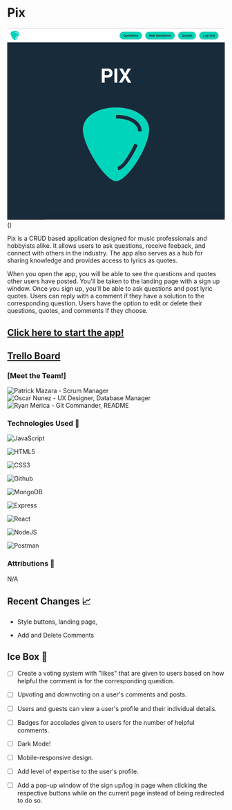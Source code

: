 # Pix

![A mental health app for musicians by Tritonic](public/PIX_3.png)()

Pix is a CRUD based application designed for music professionals and hobbyists alike.  It allows users to ask questions, receive feeback, and connect with others in the industry.  The app also serves as a hub for sharing knowledge and provides access to lyrics as quotes.  

When you open the app, you will be able to see the questions and quotes other users have posted. You'll be taken to the landing page with a sign up window. Once you sign up, you'll be able to ask questions and post lyric quotes.  Users can reply with a comment if they have a solution to the corresponding question.  Users have the option to edit or delete their questions, quotes, and comments if they choose.  

## [Click here to start the app!](https://pix-tritonic.netlify.app/)

## [Trello Board](https://trello.com/b/iR0dlKnx/pix-trello-board)

### [Meet the Team!]
![Patrick Mazara - Scrum Manager](https://github.com/zaragotcode)
![Oscar Nunez - UX Designer, Database Manager](https://github.com/oscarnunez1)
![Ryan Merica - Git Commander, README](https://github.com/CaptMerica)

### Technologies Used 💾
![JavaScript](https://img.shields.io/badge/JavaScript-323330?style=for-the-badge&logo=javascript&logoColor=F7DF1E)

![HTML5](https://img.shields.io/badge/HTML5-E34F26?style=for-the-badge&logo=html5&logoColor=white)

![CSS3](https://img.shields.io/badge/CSS3-1572B6?style=for-the-badge&logo=css3&logoColor=white)

![Github](https://img.shields.io/badge/GitHub-100000?style=for-the-badge&logo=github&logoColor=white)

![MongoDB](https://img.shields.io/badge/MongoDB-4EA94B?style=for-the-badge&logo=mongodb&logoColor=white)

![Express](https://img.shields.io/badge/Express.js-000000?style=for-the-badge&logo=express&logoColor=white)

![React](https://img.shields.io/badge/react-%2320232a.svg?style=for-the-badge&logo=react&logoColor=%2361DAFB)

![NodeJS](https://img.shields.io/badge/Node.js-339933?style=for-the-badge&logo=nodedotjs&logoColor=white)

![Postman](https://img.shields.io/badge/Postman-FF6C37?style=for-the-badge&logo=postman&logoColor=white)

### Attributions 🤝
N/A

## Recent Changes 📈

- Style buttons, landing page, 

- Add and Delete Comments


## Ice Box 🧊

-[ ] Create a voting system with "likes" that are given to users based on how helpful the comment is for the corresponding question.

-[ ] Upvoting and downvoting on a user's comments and posts.

-[ ] Users and guests can view a user's profile and their individual details.

-[ ] Badges for accolades given to users for the number of helpful comments.

-[ ] Dark Mode!

-[ ] Mobile-responsive design.

-[ ] Add level of expertise to the user's profile.

-[ ] Add a pop-up window of the sign up/log in page when clicking the respective buttons while on the current page instead of being redirected to do so.
